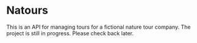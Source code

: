 # Natours

This is an API for managing tours for a fictional nature tour company.
The project is still in progress. Please check back later.

